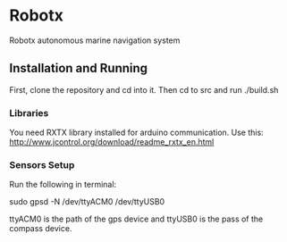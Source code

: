 Robotx
======

Robotx autonomous marine navigation system

Installation and Running
---------------------
First, clone the repository and cd into it.
Then cd to src and run ./build.sh

### Libraries

You need RXTX library installed for arduino communication. Use this:
http://www.jcontrol.org/download/readme_rxtx_en.html

### Sensors Setup

Run the following in terminal:

sudo gpsd -N /dev/ttyACM0 /dev/ttyUSB0

ttyACM0 is the path of the gps device and ttyUSB0 is the pass of the compass device.
